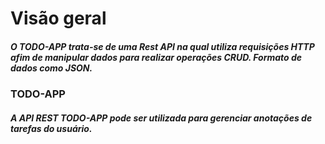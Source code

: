 # Visão geral
##### O TODO-APP trata-se de uma Rest API na qual utiliza requisições HTTP afim de manipular dados para realizar operações CRUD. Formato de dados como JSON.
### TODO-APP
##### A API REST TODO-APP pode ser utilizada para gerenciar anotações de tarefas do usuário.
